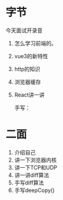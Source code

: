 # 字节

今天面试开录音

1. 怎么学习前端的。

2. vue3的新特性

3. http的知识

4. 浏览器缓存

5. React讲一讲

   

   手写：

   

# 二面

1. 介绍自己
2. 讲一下浏览器内核
3. 讲一下TCP和UDP
4. 讲一讲diff算法
5. 手写diff算法
6. 手写deepCopy()

